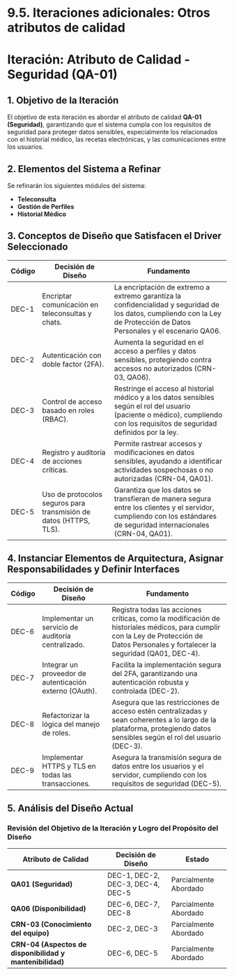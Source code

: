 # 9.5. Iteraciones adicionales: Otros atributos de calidad

# Iteración: Atributo de Calidad - Seguridad (QA-01)

## 1. Objetivo de la Iteración
El objetivo de esta iteración es abordar el atributo de calidad **QA-01 (Seguridad)**, garantizando que el sistema cumpla con los requisitos de seguridad para proteger datos sensibles, especialmente los relacionados con el historial médico, las recetas electrónicas, y las comunicaciones entre los usuarios.

## 2. Elementos del Sistema a Refinar
Se refinarán los siguientes módulos del sistema:
- **Teleconsulta**
- **Gestión de Perfiles**
- **Historial Médico**
## 3. Conceptos de Diseño que Satisfacen el Driver Seleccionado

| Código | Decisión de Diseño                                                                  | Fundamento                                                                                           |
|--------|--------------------------------------------------------------------------------------|------------------------------------------------------------------------------------------------------|
| DEC-1  | Encriptar comunicación en teleconsultas y chats.                                      | La encriptación de extremo a extremo garantiza la confidencialidad y seguridad de los datos, cumpliendo con la Ley de Protección de Datos Personales y el escenario QA06. |
| DEC-2  | Autenticación con doble factor (2FA).                                                 | Aumenta la seguridad en el acceso a perfiles y datos sensibles, protegiendo contra accesos no autorizados (CRN-03, QA06). |
| DEC-3  | Control de acceso basado en roles (RBAC).                                             | Restringe el acceso al historial médico y a los datos sensibles según el rol del usuario (paciente o médico), cumpliendo con los requisitos de seguridad definidos por la ley. |
| DEC-4  | Registro y auditoría de acciones críticas.                                            | Permite rastrear accesos y modificaciones en datos sensibles, ayudando a identificar actividades sospechosas o no autorizadas (CRN-04, QA01). |
| DEC-5  | Uso de protocolos seguros para transmisión de datos (HTTPS, TLS).                    | Garantiza que los datos se transfieran de manera segura entre los clientes y el servidor, cumpliendo con los estándares de seguridad internacionales (CRN-04, QA01). |

## 4. Instanciar Elementos de Arquitectura, Asignar Responsabilidades y Definir Interfaces

| Código | Decisión de Diseño                                                                 | Fundamento                                                                                           |
|--------|-------------------------------------------------------------------------------------|------------------------------------------------------------------------------------------------------|
| DEC-6  | Implementar un servicio de auditoría centralizado.                                   | Registra todas las acciones críticas, como la modificación de historiales médicos, para cumplir con la Ley de Protección de Datos Personales y fortalecer la seguridad (QA01, DEC-4). |
| DEC-7  | Integrar un proveedor de autenticación externo (OAuth).                             | Facilita la implementación segura del 2FA, garantizando una autenticación robusta y controlada (DEC-2). |
| DEC-8  | Refactorizar la lógica del manejo de roles.                                          | Asegura que las restricciones de acceso estén centralizadas y sean coherentes a lo largo de la plataforma, protegiendo datos sensibles según el rol del usuario (DEC-3). |
| DEC-9  | Implementar HTTPS y TLS en todas las transacciones.                                 | Asegura la transmisión segura de datos entre los usuarios y el servidor, cumpliendo con los requisitos de seguridad (DEC-5). |


## 5. Análisis del Diseño Actual

### Revisión del Objetivo de la Iteración y Logro del Propósito del Diseño

| Atributo de Calidad        | Decisión de Diseño                              | Estado                |
|----------------------------|------------------------------------------------|-----------------------|
| **QA01 (Seguridad)**       | DEC-1, DEC-2, DEC-3, DEC-4, DEC-5              | Parcialmente Abordado|
| **QA06 (Disponibilidad)**  | DEC-6, DEC-7, DEC-8                            | Parcialmente Abordado|
| **CRN-03 (Conocimiento del equipo)** | DEC-2, DEC-3                           | Parcialmente Abordado|
| **CRN-04 (Aspectos de disponibilidad y mantenibilidad)** | DEC-6, DEC-5     | Parcialmente Abordado|
